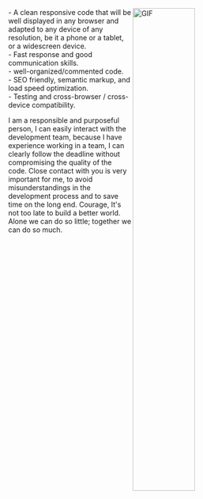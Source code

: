 <div>
<img align="right" alt="GIF" src="https://github.com/abhisheknaiidu/abhisheknaiidu/blob/master/code.gif?raw=true" width="50%" />
- A clean responsive code that will be well displayed in any browser and adapted to any device of any resolution, be it a phone or a tablet, or a widescreen device.<br>
- Fast response and good communication skills.<br>
- well-organized/commented code.<br>
- SEO friendly, semantic markup, and load speed optimization.<br>
- Testing and cross-browser / cross-device compatibility.<br>
<p>
    I am a responsible and purposeful person, I can easily interact with the development team, because I have experience working in a team, I can clearly follow the deadline without compromising the quality of the code.
Close contact with you is very important for me, to avoid misunderstandings in the development process and to save time on the long end.
Courage, It's not too late to build a better world.
Alone we can do so little; together we can do so much.    
</p>
</div>
